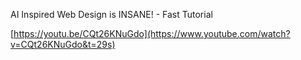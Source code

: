 AI Inspired Web Design is INSANE! - Fast Tutorial

[https://youtu.be/CQt26KNuGdo](https://www.youtube.com/watch?v=CQt26KNuGdo&t=29s)
